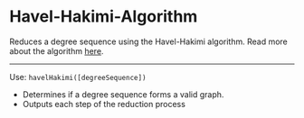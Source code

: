 # Havel-Hakimi-Algorithm
Reduces a degree sequence using the Havel-Hakimi algorithm. Read more about the algorithm [here](https://en.wikipedia.org/wiki/Havel%E2%80%93Hakimi_algorithm).
______________________________________________________________
Use:
`havelHakimi([degreeSequence])`

- Determines if a degree sequence forms a valid graph.
- Outputs each step of the reduction process
